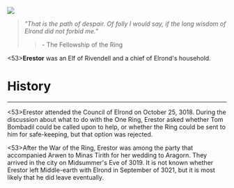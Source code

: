 ![](erestor/1.jpg)

> *"That is the path of despair. Of folly I would say, if the long wisdom of Elrond did not forbid me."*
>> \- The Fellowship of the Ring

<53>**Erestor** was an Elf of Rivendell and a chief of Elrond's household.

# History
---

<53>Erestor attended the Council of Elrond on October 25, 3018. During the discussion about what to do with the One Ring, Erestor asked whether Tom Bombadil could be called upon to help, or whether the Ring could be sent to him for safe-keeping, but that option was rejected.

<53>After the War of the Ring, Erestor was among the party that accompanied Arwen to Minas Tirith for her wedding to Aragorn. They arrived in the city on Midsummer's Eve of 3019. It is not known whether Erestor left Middle-earth with Elrond in September of 3021, but it is most likely that he did leave eventually.
